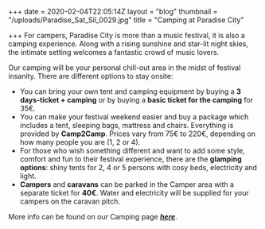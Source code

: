 +++
date = 2020-02-04T22:05:14Z
layout = "blog"
thumbnail = "/uploads/Paradise_Sat_Sil_0029.jpg"
title = "Camping at Paradise City"

+++
For campers, Paradise City is more than a music festival, it is also a camping experience. Along with a rising sunshine and star-lit night skies, the intimate setting welcomes a fantastic crowd of music lovers.

Our camping will be your personal chill-out area in the midst of festival insanity. There are different options to stay onsite:

* You can bring your own tent and camping equipment by buying a **3 days-ticket + camping** or by buying a **basic ticket for the camping** for 35€.
* You can make your festival weekend easier and buy a package which includes a tent, sleeping bags, mattress and chairs. Everything is provided by **Camp2Camp**. Prices vary from 75€ to 220€, depending on how many people you are (1, 2 or 4).
* For those who wish something different and want to add some style, comfort and fun to their festival experience, there are the **glamping options**: shiny tents for 2, 4 or 5 persons with cosy beds, electricity and light.
* **Campers** and **caravans** can be parked in the Camper area with a separate ticket for **40€**. Water and electricity will be supplied for your campers on the caravan pitch.

More info can be found on our Camping page [**_here_**](www.paradisecity.be/camping).